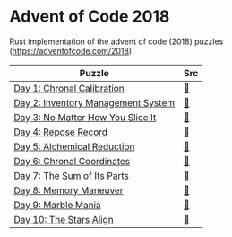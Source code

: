 # Advent of Code 2018

Rust implementation of the advent of code (2018) puzzles (https://adventofcode.com/2018)

Puzzle | Src
--- | ---
[Day 1: Chronal Calibration](https://adventofcode.com/2018/day/1) | [&#128194;](https://github.com/Wodann/adventofcode2018/blob/master/src/bin/day1.rs)
[Day 2: Inventory Management System](https://adventofcode.com/2018/day/2) | [&#128194;](https://github.com/Wodann/adventofcode2018/blob/master/src/bin/day2.rs)
[Day 3: No Matter How You Slice It](https://adventofcode.com/2018/day/3) | [&#128194;](https://github.com/Wodann/adventofcode2018/blob/master/src/bin/day3.rs)
[Day 4: Repose Record](https://adventofcode.com/2018/day/4) | [&#128194;](https://github.com/Wodann/adventofcode2018/blob/master/src/bin/day4.rs)
[Day 5: Alchemical Reduction](https://adventofcode.com/2018/day/5) | [&#128194;](https://github.com/Wodann/adventofcode2018/blob/master/src/bin/day5.rs)
[Day 6: Chronal Coordinates](https://adventofcode.com/2018/day/6) | [&#128194;](https://github.com/Wodann/adventofcode2018/blob/master/src/bin/day6.rs)
[Day 7: The Sum of Its Parts](https://adventofcode.com/2018/day/7) | [&#128194;](https://github.com/Wodann/adventofcode2018/blob/master/src/bin/day7.rs)
[Day 8: Memory Maneuver](https://adventofcode.com/2018/day/8) | [&#128194;](https://github.com/Wodann/adventofcode2018/blob/master/src/bin/day8.rs)
[Day 9: Marble Mania](https://adventofcode.com/2018/day/9) | [&#128194;](https://github.com/Wodann/adventofcode2018/blob/master/src/bin/day9.rs)
[Day 10: The Stars Align](https://adventofcode.com/2018/day/10) | [&#128194;](https://github.com/Wodann/adventofcode2018/blob/master/src/bin/day10.rs)
